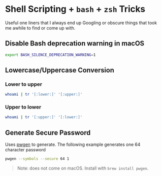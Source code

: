 # Shell Scripting + `bash` + `zsh` Tricks

Useful one liners that I always end up Googling or obscure things that took me awhile to find or come up with.

## Disable Bash deprecation warning in macOS

```bash
export BASH_SILENCE_DEPRECATION_WARNING=1
```

## Lowercase/Uppercase Conversion

### Lower to upper

```bash
whoami | tr '[:lower:]' '[:upper:]'
```

### Upper to lower

```bash
whoami | tr '[:upper:]' '[:lower:]'
```

## Generate Secure Password

Uses [pwgen](https://linux.die.net/man/1/pwgen) to generate. The following example generates one 64 character password

```bash
pwgen --symbols --secure 64 1
```

> Note: does not come on macOS. Install with `brew install pwgen`.
